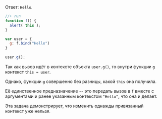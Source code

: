Ответ: `Hello`.

```js
//+ run
function f() {
  alert( this );
}

var user = {
  g: f.bind("Hello")
}
      
user.g();
```

Так как вызов идёт в контексте объекта `user.g()`, то внутри функции `g` контекст `this = user`.

Однако, функции `g` совершенно без разницы, какой `this` она получила.

Её единственное предназначение -- это передать вызов в `f` вместе с аргументами и ранее указанным контекстом `"Hello"`, что она и делает.

Эта задача демонстрирует, что изменить однажды привязанный контекст уже нельзя.